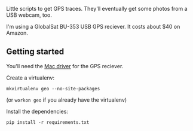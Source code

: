 Little scripts to get GPS traces. They'll eventually get some photos from a
USB webcam, too.

I'm using a GlobalSat BU-353 USB GPS reciever. It costs about $40 on Amazon.


## Getting started

You'll need the [Mac driver](http://www.usglobalsat.com/s-122-bu-353-support.aspx)
for the GPS reciever.

Create a virtualenv:

`mkvirtualenv geo --no-site-packages`

(or `workon geo` if you already have the virtualenv)

Install the dependencies:

`pip install -r requirements.txt`
